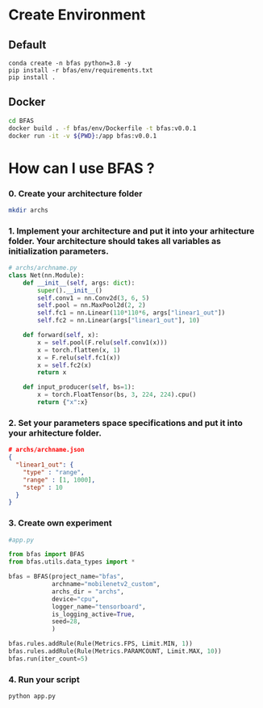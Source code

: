 # Create Environment

## Default

```
conda create -n bfas python=3.8 -y
pip install -r bfas/env/requirements.txt
pip install .
```
## Docker

```bash
cd BFAS
docker build . -f bfas/env/Dockerfile -t bfas:v0.0.1
docker run -it -v ${PWD}:/app bfas:v0.0.1
```

# How can I use BFAS ?
### 0. Create your architecture folder 

```bash
mkdir archs
```
### 1. Implement your architecture and put it into your arhitecture folder. Your architecture should takes all variables as initialization parameters.

```python
# archs/archname.py
class Net(nn.Module):
    def __init__(self, args: dict):
        super().__init__()
        self.conv1 = nn.Conv2d(3, 6, 5)
        self.pool = nn.MaxPool2d(2, 2)
        self.fc1 = nn.Linear(110*110*6, args["linear1_out"])
        self.fc2 = nn.Linear(args["linear1_out"], 10)

    def forward(self, x):
        x = self.pool(F.relu(self.conv1(x)))
        x = torch.flatten(x, 1)
        x = F.relu(self.fc1(x))
        x = self.fc2(x)
        return x

    def input_producer(self, bs=1):
        x = torch.FloatTensor(bs, 3, 224, 224).cpu()
        return {"x":x}
```


### 2. Set your parameters space specifications and put it into your arhitecture folder.

```json
# archs/archname.json
{
  "linear1_out": {
    "type" : "range",
    "range" : [1, 1000],
    "step" : 10
  }
}
```


###  3. Create own experiment

```python
#app.py

from bfas import BFAS
from bfas.utils.data_types import *

bfas = BFAS(project_name="bfas",
            archname="mobilenetv2_custom",
            archs_dir = "archs",
            device="cpu",
            logger_name="tensorboard",
            is_logging_active=True,
            seed=28,
            )

bfas.rules.addRule(Rule(Metrics.FPS, Limit.MIN, 1))
bfas.rules.addRule(Rule(Metrics.PARAMCOUNT, Limit.MAX, 10))
bfas.run(iter_count=5)
```

### 4. Run your script

```bash
python app.py
```






